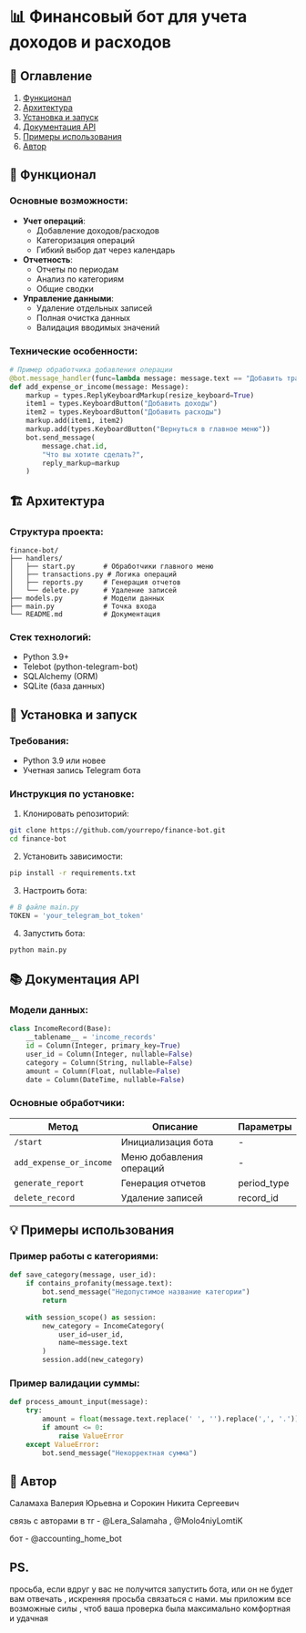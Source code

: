 # 📊 Финансовый бот для учета доходов и расходов

## 📌 Оглавление
1. [Функционал](#🔧-функционал)
2. [Архитектура](#🏗️-архитектура)
3. [Установка и запуск](#🚀-установка-и-запуск)
4. [Документация API](#📚-документация-api)
5. [Примеры использования](#💡-примеры-использования)
6. [Автор](#🧪-автор)


## 🔧 Функционал

### Основные возможности:
- **Учет операций**:
  - Добавление доходов/расходов
  - Категоризация операций
  - Гибкий выбор дат через календарь
- **Отчетность**:
  - Отчеты по периодам
  - Анализ по категориям
  - Общие сводки
- **Управление данными**:
  - Удаление отдельных записей
  - Полная очистка данных
  - Валидация вводимых значений

### Технические особенности:
```python
# Пример обработчика добавления операции
@bot.message_handler(func=lambda message: message.text == "Добавить траты")
def add_expense_or_income(message: Message):
    markup = types.ReplyKeyboardMarkup(resize_keyboard=True)
    item1 = types.KeyboardButton("Добавить доходы")
    item2 = types.KeyboardButton("Добавить расходы")
    markup.add(item1, item2)
    markup.add(types.KeyboardButton("Вернуться в главное меню"))
    bot.send_message(
        message.chat.id,
        "Что вы хотите сделать?",
        reply_markup=markup
    )
```

## 🏗️ Архитектура

### Структура проекта:
```
finance-bot/
├── handlers/
│   ├── start.py       # Обработчики главного меню
│   ├── transactions.py # Логика операций
│   ├── reports.py     # Генерация отчетов
│   └── delete.py      # Удаление записей
├── models.py          # Модели данных
├── main.py            # Точка входа
└── README.md          # Документация
```

### Стек технологий:
- Python 3.9+
- Telebot (python-telegram-bot)
- SQLAlchemy (ORM)
- SQLite (база данных)

## 🚀 Установка и запуск

### Требования:
- Python 3.9 или новее
- Учетная запись Telegram бота

### Инструкция по установке:
1. Клонировать репозиторий:
```bash
git clone https://github.com/yourrepo/finance-bot.git
cd finance-bot
```

2. Установить зависимости:
```bash
pip install -r requirements.txt
```

3. Настроить бота:
```python
# В файле main.py
TOKEN = 'your_telegram_bot_token'
```

4. Запустить бота:
```bash
python main.py
```

## 📚 Документация API

### Модели данных:
```python
class IncomeRecord(Base):
    __tablename__ = 'income_records'
    id = Column(Integer, primary_key=True)
    user_id = Column(Integer, nullable=False)
    category = Column(String, nullable=False)
    amount = Column(Float, nullable=False)
    date = Column(DateTime, nullable=False)
```

### Основные обработчики:
| Метод | Описание | Параметры |
|-------|----------|-----------|
| `/start` | Инициализация бота | - |
| `add_expense_or_income` | Меню добавления операций | - |
| `generate_report` | Генерация отчетов | period_type |
| `delete_record` | Удаление записей | record_id |

## 💡 Примеры использования

### Пример работы с категориями:
```python
def save_category(message, user_id):
    if contains_profanity(message.text):
        bot.send_message("Недопустимое название категории")
        return
        
    with session_scope() as session:
        new_category = IncomeCategory(
            user_id=user_id,
            name=message.text
        )
        session.add(new_category)
```

### Пример валидации суммы:
```python
def process_amount_input(message):
    try:
        amount = float(message.text.replace(' ', '').replace(',', '.'))
        if amount <= 0:
            raise ValueError
    except ValueError:
        bot.send_message("Некорректная сумма")
```

## 🧪  Автор

Саламаха Валерия Юрьевна и Сорокин Никита Сергеевич 

связь с авторами в тг - @Lera_Salamaha , @Molo4niyLomtiK

бот - @accounting_home_bot

## PS.
просьба, если вдруг у вас не получится запустить бота, или он не будет вам отвечать , искренняя просьба связаться с нами.
мы приложим все возможные силы , чтоб ваша проверка была максимально комфортная и удачная 